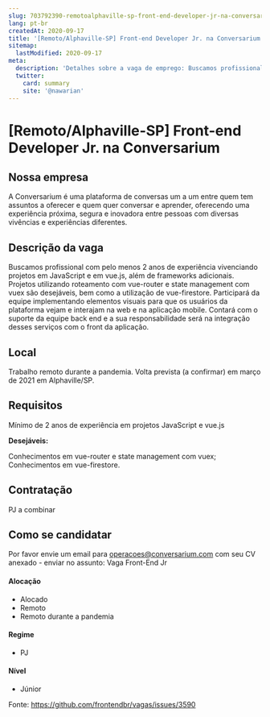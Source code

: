 ```yaml
---
slug: 703792390-remotoalphaville-sp-front-end-developer-jr-na-conversarium
lang: pt-br
createdAt: 2020-09-17
title: '[Remoto/Alphaville-SP] Front-end Developer Jr. na Conversarium - Vaga de Emprego'
sitemap:
  lastModified: 2020-09-17
meta:
  description: 'Detalhes sobre a vaga de emprego: Buscamos profissional com pelo menos 2 anos de experiência vivenciando projetos em JavaScript e em vue.js, além de frameworks adicionais. Projetos utilizando roteamento com vue-router e state management com vuex são desejáveis, bem como a utilização de vue-firestore. Participará da equipe implementando elementos visuais para que os usuários da plataforma vejam e interajam na web e na aplicação mobile. Contará com o suporte da equipe back end e a sua responsabilidade será na integração desses serviços com o front da aplicação.'
  twitter:
    card: summary
    site: '@nawarian'
---
```


# [Remoto/Alphaville-SP] Front-end Developer Jr. na Conversarium

## Nossa empresa

A Conversarium é uma plataforma de conversas um a um entre quem tem assuntos a oferecer e quem quer conversar e aprender, oferecendo uma experiência próxima, segura e inovadora entre pessoas com diversas vivências e experiências diferentes.

## Descrição da vaga

Buscamos profissional com pelo menos 2 anos de experiência vivenciando projetos em JavaScript e em vue.js, além de frameworks adicionais. Projetos utilizando roteamento com vue-router e state management com vuex são desejáveis, bem como a utilização de vue-firestore.
Participará da equipe implementando elementos visuais para que os usuários da plataforma vejam e interajam na web e na aplicação mobile. Contará com o suporte da equipe back end e a sua responsabilidade será na integração desses serviços com o front da aplicação. 

## Local

Trabalho remoto durante a pandemia.
Volta prevista (a confirmar) em março de 2021 em Alphaville/SP.

## Requisitos

Mínimo de 2 anos de experiência em projetos JavaScript e vue.js

**Desejáveis:**

Conhecimentos em vue-router e state management com vuex;
Conhecimentos em vue-firestore.

## Contratação
PJ a combinar

## Como se candidatar
Por favor envie um email para operacoes@conversarium.com com seu CV anexado - enviar no assunto: Vaga Front-End Jr


#### Alocação
- Alocado
- Remoto
- Remoto durante a pandemia

#### Regime
- PJ

#### Nível
- Júnior


Fonte: https://github.com/frontendbr/vagas/issues/3590